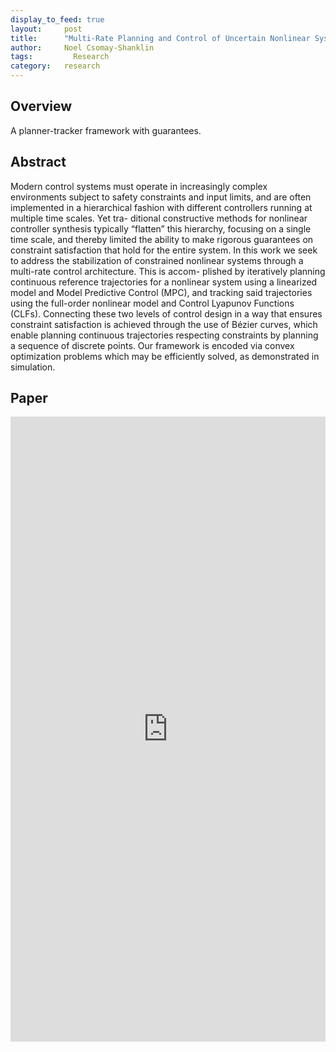 ```yaml
---
display_to_feed: true
layout:     post
title:      "Multi-Rate Planning and Control of Uncertain Nonlinear Systems: Model Predictive Control and Control Lyapunov Functions"
author:     Noel Csomay-Shanklin
tags: 		  Research
category:   research
---
```


## Overview
A planner-tracker framework with guarantees.

## Abstract
Modern control systems must operate in increasingly
complex environments subject to safety constraints and input
limits, and are often implemented in a hierarchical fashion with
different controllers running at multiple time scales. Yet tra-
ditional constructive methods for nonlinear controller synthesis
typically “flatten” this hierarchy, focusing on a single time scale,
and thereby limited the ability to make rigorous guarantees on
constraint satisfaction that hold for the entire system. In this
work we seek to address the stabilization of constrained nonlinear
systems through a multi-rate control architecture. This is accom-
plished by iteratively planning continuous reference trajectories
for a nonlinear system using a linearized model and Model
Predictive Control (MPC), and tracking said trajectories using
the full-order nonlinear model and Control Lyapunov Functions
(CLFs). Connecting these two levels of control design in a way
that ensures constraint satisfaction is achieved through the use
of Bézier curves, which enable planning continuous trajectories
respecting constraints by planning a sequence of discrete points.
Our framework is encoded via convex optimization problems
which may be efficiently solved, as demonstrated in simulation.

## Paper
<iframe style="width:100%" height="1000px" src="https://noelc-s.github.io/website/papers/MPCCLF.pdf" frameborder="0" allowfullscreen></iframe>
